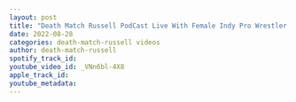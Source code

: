 ```yaml
---
layout: post
title: "Death Match Russell PodCast Live With Female Indy Pro Wrestler & Improv Comedian Vicky DreamBoat"
date: 2022-08-28
categories: death-match-russell videos
author: death-match-russell
spotify_track_id: 
youtube_video_id: _VNn6bl-4X8
apple_track_id: 
youtube_metadata: 
---
```

